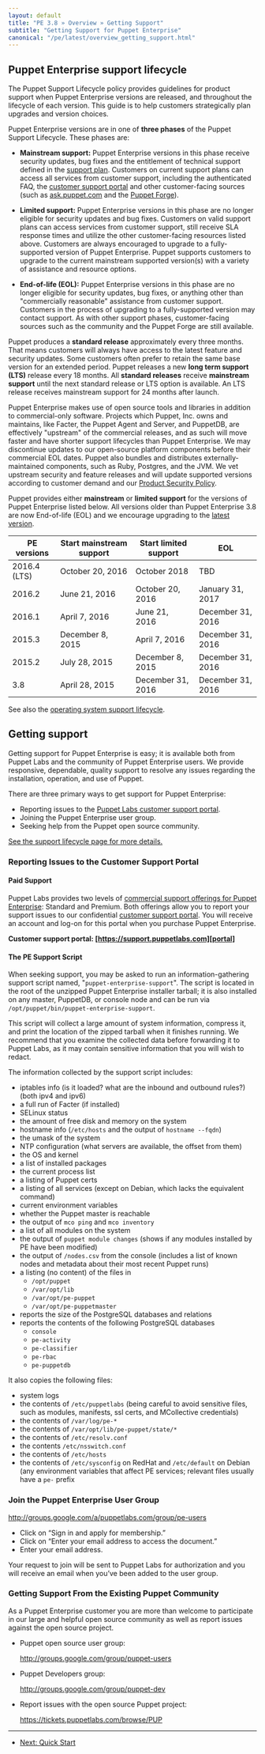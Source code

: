 ```yaml
---
layout: default
title: "PE 3.8 » Overview » Getting Support"
subtitle: "Getting Support for Puppet Enterprise"
canonical: "/pe/latest/overview_getting_support.html"
---
```


## Puppet Enterprise support lifecycle

The Puppet Support Lifecycle policy provides guidelines for product support when Puppet Enterprise versions are released, and throughout the lifecycle of each version. This guide is to help customers strategically plan upgrades and version choices. 

Puppet Enterprise versions are in one of **three phases** of the Puppet Support Lifecycle. These phases are:

- **Mainstream support:** Puppet Enterprise versions in this phase receive security updates, bug fixes and the entitlement of technical support defined in the [support plan](https://puppet.com/content/puppet-enterprise-support-plans). Customers on current support plans can access all services from customer support, including the authenticated FAQ, the [customer support portal](https://support.puppet.com/hc/en-us/restricted?return_to=https%3A%2F%2Fsupport.puppet.com%2Fhc%2Fen-us) and other customer-facing sources (such as [ask.puppet.com](https://ask.puppet.com/questions/) and the [Puppet Forge](https://forge.puppet.com/)).

- **Limited support:** Puppet Enterprise versions in this phase are no longer eligible for security updates and bug fixes. Customers on valid support plans can access services from customer support, still receive SLA response times and utilize the other customer-facing resources listed above. Customers are always encouraged to upgrade to a fully-supported version of Puppet Enterprise. Puppet supports customers to upgrade to the current mainstream supported version(s) with a variety of assistance and resource options.

- **End-of-life (EOL):** Puppet Enterprise versions in this phase are no longer eligible for security updates, bug fixes, or anything other than "commercially reasonable" assistance from customer support. Customers in the process of upgrading to a fully-supported version may contact support. As with other support phases, customer-facing sources such as the community and the Puppet Forge are still available.

Puppet produces a **standard release** approximately every three months. That means customers will always have access to the latest feature and security updates. Some customers often prefer to retain the same base version for an extended period. Puppet releases a new **long term support (LTS)** release every 18 months. All **standard releases** receive **mainstream support** until the next standard release or LTS option is available. An LTS release receives mainstream support for 24 months after launch.

Puppet Enterprise makes use of open source tools and libraries in addition to commercial-only software. Projects which Puppet, Inc. owns and maintains, like Facter, the Puppet Agent and Server, and PuppetDB, are effectively "upstream" of the commercial releases, and as such will move faster and have shorter support lifecycles than Puppet Enterprise. We may discontinue updates to our open-source platform components before their commercial EOL dates. Puppet also bundles and distributes externally-maintained components, such as Ruby, Postgres, and the JVM. We vet upstream security and feature releases and will update supported versions according to customer demand and our [Product Security Policy](/security/vulnerability_submission_process.html).

Puppet provides either **mainstream** or **limited support** for the versions of Puppet Enterprise listed below. All versions older than Puppet Enterprise 3.8 are now End-of-life (EOL) and we encourage upgrading to the [latest version](https://puppet.com/download-puppet-enterprise).

PE versions     | Start mainstream support   | Start limited support      | EOL
----------------|--------------------------|--------------------------|---------
2016.4 (LTS) | October 20, 2016            | October 2018            | TBD
2016.2 | June 21, 2016            | October 20, 2016            | January 31, 2017
2016.1 | April 7, 2016            | June 21, 2016            | December 31, 2016
2015.3 | December 8, 2015           | April 7, 2016            | December 31, 2016
2015.2 | July 28, 2015            | December 8, 2015            | December 31, 2016
3.8 | April 28, 2015            | December 31, 2016            | December 31, 2016

See also the [operating system support lifecycle](https://docs.puppet.com/pe/latest/sys_req_os.html#operating-system-support-life-cycles). 

## Getting support

Getting support for Puppet Enterprise is easy; it is available both from Puppet Labs and the community of Puppet Enterprise users. We provide responsive, dependable, quality support to resolve any issues regarding the installation, operation, and use of Puppet.

There are three primary ways to get support for Puppet Enterprise:

- Reporting issues to the [Puppet Labs customer support portal][portal].
- Joining the Puppet Enterprise user group.
- Seeking help from the Puppet open source community.

[portal]: https://support.puppetlabs.com
[lifecycle]: https://puppetlabs.com/misc/puppet-enterprise-lifecycle/
[See the support lifecycle page for more details.][lifecycle]

### Reporting Issues to the Customer Support Portal

#### Paid Support

Puppet Labs provides two levels of [commercial support offerings for Puppet Enterprise](http://puppetlabs.com/services/support/): Standard and Premium.  Both offerings allow you to report your support issues to our confidential [customer support portal][portal].  You will receive an account and log-on for this portal when you purchase Puppet Enterprise.

**Customer support portal: [https://support.puppetlabs.com][portal]**

#### The PE Support Script

When seeking support, you may be asked to run an information-gathering support script named, "`puppet-enterprise-support`". The script is located in the root of the unzipped Puppet Enterprise installer tarball; it is also installed on any master, PuppetDB, or console node and can be run via `/opt/puppet/bin/puppet-enterprise-support`.

This script will collect a large amount of system information, compress it, and print the location of the zipped tarball when it finishes running. We recommend that you examine the collected data before forwarding it to Puppet Labs, as it may contain sensitive information that you will wish to redact.

The information collected by the support script includes:

- iptables info (is it loaded? what are the inbound and outbound rules?) (both ipv4 and ipv6)
- a full run of Facter (if installed)
- SELinux status
- the amount of free disk and memory on the system
- hostname info (`/etc/hosts` and the output of `hostname --fqdn`)
- the umask of the system
- NTP configuration (what servers are available, the offset from them)
- the OS and kernel
- a list of installed packages
- the current process list
- a listing of Puppet certs
- a listing of all services (except on Debian, which lacks the equivalent command)
- current environment variables
- whether the Puppet master is reachable
- the output of `mco ping` and `mco inventory`
- a list of all modules on the system
- the output of `puppet module changes` (shows if any modules installed by PE have been modified)
- the output of `/nodes.csv` from the console (includes a list of known nodes and metadata about their most recent Puppet runs)
- a listing (no content) of the files in
   - `/opt/puppet`
   - `/var/opt/lib`
   - `/var/opt/pe-puppet`
   - `/var/opt/pe-puppetmaster`
- reports the size of the PostgreSQL databases and relations
- reports the contents of the following PostgreSQL databases
   - `console`
   - `pe-activity`
   - `pe-classifier`
   - `pe-rbac`
   - `pe-puppetdb`


It also copies the following files:

- system logs
- the contents of `/etc/puppetlabs` (being careful to avoid sensitive files, such as modules, manifests, ssl certs, and MCollective credentials)
- the contents of `/var/log/pe-*`
- the contents of `/var/opt/lib/pe-puppet/state/*`
- the contents of `/etc/resolv.conf`
- the contents `/etc/nsswitch.conf`
- the contents of `/etc/hosts`
- the contents of `/etc/sysconfig` on RedHat and `/etc/default` on Debian (any environment variables that affect PE services; relevant files usually have a `pe-` prefix


### Join the Puppet Enterprise User Group


<http://groups.google.com/a/puppetlabs.com/group/pe-users>

- Click on “Sign in and apply for membership.”
- Click on “Enter your email address to access the document.”
- Enter your email address.


Your request to join will be sent to Puppet Labs for authorization and you will receive an email when you’ve been added to the user group.

### Getting Support From the Existing Puppet Community


As a Puppet Enterprise customer you are more than welcome to participate in our large and helpful open source community as well as report issues against the open source project.

- Puppet open source user group:

    <http://groups.google.com/group/puppet-users>
- Puppet Developers group:

    <http://groups.google.com/group/puppet-dev>
- Report issues with the open source Puppet project:

    <https://tickets.puppetlabs.com/browse/PUP>



* * *

- [Next: Quick Start](./quick_start.html)
